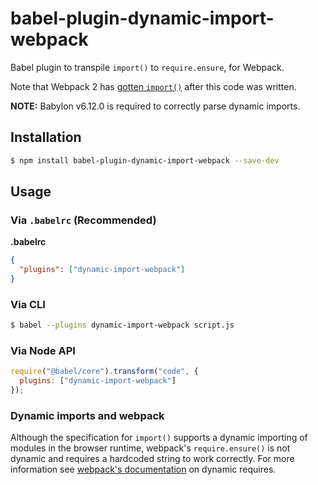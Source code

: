 # babel-plugin-dynamic-import-webpack

Babel plugin to transpile `import()` to `require.ensure`, for Webpack.

Note that Webpack 2 has [gotten `import()`](https://github.com/webpack/webpack/issues/3098) after this code was written.

**NOTE:** Babylon v6.12.0 is required to correctly parse dynamic imports.

## Installation

```sh
$ npm install babel-plugin-dynamic-import-webpack --save-dev
```

## Usage

### Via `.babelrc` (Recommended)

**.babelrc**

```json
{
  "plugins": ["dynamic-import-webpack"]
}
```

### Via CLI

```sh
$ babel --plugins dynamic-import-webpack script.js
```

### Via Node API

```javascript
require("@babel/core").transform("code", {
  plugins: ["dynamic-import-webpack"]
});
```

### Dynamic imports and webpack

Although the specification for `import()` supports a dynamic importing of modules in the browser runtime, webpack's `require.ensure()` is not dynamic and requires a hardcoded string to work correctly. For more information see [webpack's documentation](https://webpack.github.io/docs/context.html#dynamic-requires) on dynamic requires. 

